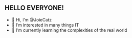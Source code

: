## HELLO EVERYONE! ##

- 👋 Hi, I’m @JoieCatz
- 👀 I’m interested in many things IT
- 🌱 I’m currently learning the complexities of the real world


<!---
JoieCatz/JoieCatz is a ✨ special ✨ repository because its `README.md` (this file) appears on your GitHub profile.
You can click the Preview link to take a look at your changes.
--->
